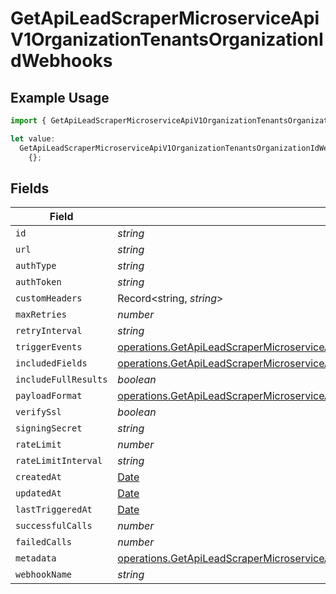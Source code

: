 # GetApiLeadScraperMicroserviceApiV1OrganizationTenantsOrganizationIdWebhooks

## Example Usage

```typescript
import { GetApiLeadScraperMicroserviceApiV1OrganizationTenantsOrganizationIdWebhooks } from "oppulence-backend-sdk/models/operations";

let value:
  GetApiLeadScraperMicroserviceApiV1OrganizationTenantsOrganizationIdWebhooks =
    {};
```

## Fields

| Field                                                                                                                                                                                                          | Type                                                                                                                                                                                                           | Required                                                                                                                                                                                                       | Description                                                                                                                                                                                                    |
| -------------------------------------------------------------------------------------------------------------------------------------------------------------------------------------------------------------- | -------------------------------------------------------------------------------------------------------------------------------------------------------------------------------------------------------------- | -------------------------------------------------------------------------------------------------------------------------------------------------------------------------------------------------------------- | -------------------------------------------------------------------------------------------------------------------------------------------------------------------------------------------------------------- |
| `id`                                                                                                                                                                                                           | *string*                                                                                                                                                                                                       | :heavy_minus_sign:                                                                                                                                                                                             | N/A                                                                                                                                                                                                            |
| `url`                                                                                                                                                                                                          | *string*                                                                                                                                                                                                       | :heavy_minus_sign:                                                                                                                                                                                             | N/A                                                                                                                                                                                                            |
| `authType`                                                                                                                                                                                                     | *string*                                                                                                                                                                                                       | :heavy_minus_sign:                                                                                                                                                                                             | N/A                                                                                                                                                                                                            |
| `authToken`                                                                                                                                                                                                    | *string*                                                                                                                                                                                                       | :heavy_minus_sign:                                                                                                                                                                                             | N/A                                                                                                                                                                                                            |
| `customHeaders`                                                                                                                                                                                                | Record<string, *string*>                                                                                                                                                                                       | :heavy_minus_sign:                                                                                                                                                                                             | N/A                                                                                                                                                                                                            |
| `maxRetries`                                                                                                                                                                                                   | *number*                                                                                                                                                                                                       | :heavy_minus_sign:                                                                                                                                                                                             | N/A                                                                                                                                                                                                            |
| `retryInterval`                                                                                                                                                                                                | *string*                                                                                                                                                                                                       | :heavy_minus_sign:                                                                                                                                                                                             | N/A                                                                                                                                                                                                            |
| `triggerEvents`                                                                                                                                                                                                | [operations.GetApiLeadScraperMicroserviceApiV1OrganizationTenantsOrganizationIdTriggerEvents](../../models/operations/getapileadscrapermicroserviceapiv1organizationtenantsorganizationidtriggerevents.md)[]   | :heavy_minus_sign:                                                                                                                                                                                             | N/A                                                                                                                                                                                                            |
| `includedFields`                                                                                                                                                                                               | [operations.GetApiLeadScraperMicroserviceApiV1OrganizationTenantsOrganizationIdIncludedFields](../../models/operations/getapileadscrapermicroserviceapiv1organizationtenantsorganizationidincludedfields.md)[] | :heavy_minus_sign:                                                                                                                                                                                             | N/A                                                                                                                                                                                                            |
| `includeFullResults`                                                                                                                                                                                           | *boolean*                                                                                                                                                                                                      | :heavy_minus_sign:                                                                                                                                                                                             | N/A                                                                                                                                                                                                            |
| `payloadFormat`                                                                                                                                                                                                | [operations.GetApiLeadScraperMicroserviceApiV1OrganizationTenantsOrganizationIdPayloadFormat](../../models/operations/getapileadscrapermicroserviceapiv1organizationtenantsorganizationidpayloadformat.md)     | :heavy_minus_sign:                                                                                                                                                                                             | N/A                                                                                                                                                                                                            |
| `verifySsl`                                                                                                                                                                                                    | *boolean*                                                                                                                                                                                                      | :heavy_minus_sign:                                                                                                                                                                                             | N/A                                                                                                                                                                                                            |
| `signingSecret`                                                                                                                                                                                                | *string*                                                                                                                                                                                                       | :heavy_minus_sign:                                                                                                                                                                                             | N/A                                                                                                                                                                                                            |
| `rateLimit`                                                                                                                                                                                                    | *number*                                                                                                                                                                                                       | :heavy_minus_sign:                                                                                                                                                                                             | N/A                                                                                                                                                                                                            |
| `rateLimitInterval`                                                                                                                                                                                            | *string*                                                                                                                                                                                                       | :heavy_minus_sign:                                                                                                                                                                                             | N/A                                                                                                                                                                                                            |
| `createdAt`                                                                                                                                                                                                    | [Date](https://developer.mozilla.org/en-US/docs/Web/JavaScript/Reference/Global_Objects/Date)                                                                                                                  | :heavy_minus_sign:                                                                                                                                                                                             | N/A                                                                                                                                                                                                            |
| `updatedAt`                                                                                                                                                                                                    | [Date](https://developer.mozilla.org/en-US/docs/Web/JavaScript/Reference/Global_Objects/Date)                                                                                                                  | :heavy_minus_sign:                                                                                                                                                                                             | N/A                                                                                                                                                                                                            |
| `lastTriggeredAt`                                                                                                                                                                                              | [Date](https://developer.mozilla.org/en-US/docs/Web/JavaScript/Reference/Global_Objects/Date)                                                                                                                  | :heavy_minus_sign:                                                                                                                                                                                             | N/A                                                                                                                                                                                                            |
| `successfulCalls`                                                                                                                                                                                              | *number*                                                                                                                                                                                                       | :heavy_minus_sign:                                                                                                                                                                                             | N/A                                                                                                                                                                                                            |
| `failedCalls`                                                                                                                                                                                                  | *number*                                                                                                                                                                                                       | :heavy_minus_sign:                                                                                                                                                                                             | N/A                                                                                                                                                                                                            |
| `metadata`                                                                                                                                                                                                     | [operations.GetApiLeadScraperMicroserviceApiV1OrganizationTenantsOrganizationIdMetadata](../../models/operations/getapileadscrapermicroserviceapiv1organizationtenantsorganizationidmetadata.md)               | :heavy_minus_sign:                                                                                                                                                                                             | N/A                                                                                                                                                                                                            |
| `webhookName`                                                                                                                                                                                                  | *string*                                                                                                                                                                                                       | :heavy_minus_sign:                                                                                                                                                                                             | N/A                                                                                                                                                                                                            |